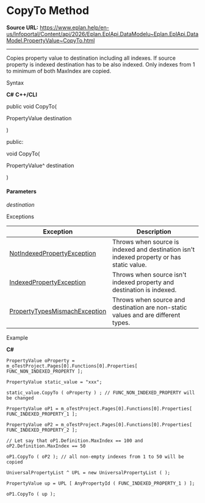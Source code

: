 # CopyTo Method

**Source URL:** https://www.eplan.help/en-us/Infoportal/Content/api/2026/Eplan.EplApi.DataModelu~Eplan.EplApi.DataModel.PropertyValue~CopyTo.html

---

Copies property value to destination including all indexes. If source property is indexed destination has to be also indexed. Only indexes from 1 to minimum of both MaxIndex are copied.

Syntax

**C#**
**C++/CLI**


public void CopyTo( 

   PropertyValue destination

)

public:

void CopyTo( 

   PropertyValue^ destination

)


#### Parameters

*destination*

Exceptions

| Exception | Description |
| --- | --- |
| [NotIndexedPropertyException](Eplan.EplApi.DataModelu~Eplan.EplApi.DataModel.NotIndexedPropertyException.html) | Throws when source is indexed and destination isn't indexed property or has static value. |
| [IndexedPropertyException](Eplan.EplApi.DataModelu~Eplan.EplApi.DataModel.IndexedPropertyException.html) | Throws when source isn't indexed property and destination is indexed. |
| [PropertyTypesMismachException](Eplan.EplApi.DataModelu~Eplan.EplApi.DataModel.PropertyTypesMismachException.html) | Throws when source and destination are non-static values and are different types. |

Example

**C#**

```
PropertyValue oProperty = m_oTestProject.Pages[0].Functions[0].Properties[ FUNC_NON_INDEXED_PROPERTY ];

PropertyValue static_value = "xxx";

static_value.CopyTo ( oProperty ) ; // FUNC_NON_INDEXED_PROPERTY will be changed

PropertyValue oP1 = m_oTestProject.Pages[0].Functions[0].Properties[ FUNC_INDEXED_PROPERTY_1 ];

PropertyValue oP2 = m_oTestProject.Pages[0].Functions[0].Properties[ FUNC_INDEXED_PROPERTY_2 ];

// Let say that oP1.Definition.MaxIndex == 100 and oP2.Definition.MaxIndex == 50

oP1.CopyTo ( oP2 ); // all non-empty indexes from 1 to 50 will be copied

UniversalPropertyList ^ UPL = new UniversalPropertyList ( );

PropertyValue up = UPL [ AnyPropertyId ( FUNC_INDEXED_PROPERTY_1 ) ];

oP1.CopyTo ( up );
```
